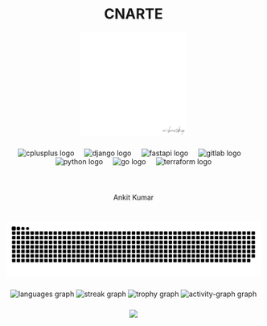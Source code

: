 <h1 align="center">CNARTE</h1>



<div align="center">
  <img height="206" src="sketch green.gif"  />
</div>

###
###

<div align="center">
  <img src="https://cdn.jsdelivr.net/gh/devicons/devicon/icons/cplusplus/cplusplus-original.svg" height="40" alt="cplusplus logo"  />
  <img width="12" />
  <img src="https://cdn.jsdelivr.net/gh/devicons/devicon/icons/django/django-plain.svg" height="40" alt="django logo"  />
  <img width="12" />
  <img src="https://cdn.jsdelivr.net/gh/devicons/devicon/icons/fastapi/fastapi-original.svg" height="40" alt="fastapi logo"  />
  <img width="12" />
  <img src="https://cdn.jsdelivr.net/gh/devicons/devicon/icons/gitlab/gitlab-original.svg" height="40" alt="gitlab logo"  />
  <img width="12" />
  <img src="https://cdn.jsdelivr.net/gh/devicons/devicon/icons/python/python-original.svg" height="40" alt="python logo"  />
  <img width="12" />
  <img src="https://cdn.jsdelivr.net/gh/devicons/devicon/icons/go/go-original.svg" height="40" alt="go logo"  />
  <img width="12" />
  <img src="https://cdn.jsdelivr.net/gh/devicons/devicon/icons/terraform/terraform-original.svg" height="40" alt="terraform logo"  />
</div>

###

<br clear="both">

<p align="center">Ankit Kumar</p>

###

<br clear="both">

<img src="https://raw.githubusercontent.com/cnarte/cnarte/output/snake.svg" alt="Snake animation" />

###

<div align="center">
  <img src="https://github-readme-stats.vercel.app/api/top-langs?username=cnarte&locale=en&hide_title=false&layout=compact&card_width=320&langs_count=5&theme=dark&hide_border=false&order=2" height="150" alt="languages graph"  />
  <img src="https://streak-stats.demolab.com?user=cnarte&locale=en&mode=daily&theme=dark&hide_border=false&border_radius=5&order=3" height="150" alt="streak graph"  />
  <img src="https://github-profile-trophy.vercel.app?username=cnarte&theme=kimbie_dark&column=-1&row=1&margin-w=5&margin-h=8&no-bg=true&no-frame=true&order=4" height="150" alt="trophy graph"  />
  <img src="https://github-readme-activity-graph.vercel.app/graph?username=cnarte&radius=16&theme=one-dark&area=true&order=5&hide_border=true&hide_title=true" height="304" alt="activity-graph graph"  />
</div>

###

<div align="center">
  <img src="https://profile-counter.glitch.me/cnarte/count.svg?"  />
</div>

###